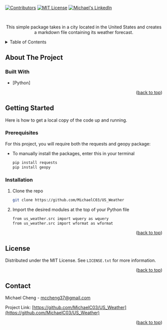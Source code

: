 <div id="top"></div>

<!-- PROJECT SHIELDS -->
[![Contributors][contributors-shield]][contributors-url]
[![MIT License][license-shield]][license-url]
[![Michael's LinkedIn][linkedin-shield]][linkedin-url]

<!-- PROJECT LOGO -->
<br />
<div align="center">
  <p align="center">
    This simple package takes in a city located in the United States and creates a markdown file containing its weather forecast.
    <br />
  </p>
</div>

<!-- TABLE OF CONTENTS -->
<details>
  <summary>Table of Contents</summary>
  <ol>
    <li>
      <a href="#about-the-project">About The Project</a>
      <ul>
        <li><a href="#built-with">Built With</a></li>
      </ul>
    </li>
    <li>
      <a href="#getting-started">Getting Started</a>
      <ul>
        <li><a href="#prerequisites">Prerequisites</a></li>
        <li><a href="#installation">Installation</a></li>
      </ul>
    </li>
    <li><a href="#license">License</a></li>
    <li><a href="#contact">Contact</a></li>
  </ol>
</details>

<!-- ABOUT THE PROJECT -->
## About The Project

### Built With

* [Python]

<p align="right">(<a href="#top">back to top</a>)</p>

<!-- GETTING STARTED -->
## Getting Started

Here is how to get a local copy of the code up and running.

### Prerequisites

For this project, you will require both the requests and geopy package:
* To manually install the packages, enter this in your terminal
  ```sh
  pip install requests
  pip install geopy
  ```

### Installation

1. Clone the repo
   ```sh
   git clone https://github.com/MichaelC03/US_Weather
   ```
2. Import the desired modules at the top of your Python file
   ```sh
   from us_weather.src import wquery as wquery
   from us_weather.src import wformat as wformat
   ```

<p align="right">(<a href="#top">back to top</a>)</p>

<!-- LICENSE -->
## License

Distributed under the MIT License. See `LICENSE.txt` for more information.

<p align="right">(<a href="#top">back to top</a>)</p>

<!-- CONTACT -->
## Contact

Michael Cheng - mccheng37@gmail.com

Project Link: [https://github.com/MichaelC03/US_Weather](https://github.com/MichaelC03/US_Weather)

<p align="right">(<a href="#top">back to top</a>)</p>

<!-- MARKDOWN LINKS & IMAGES -->
<!-- https://www.markdownguide.org/basic-syntax/#reference-style-links -->
[contributors-shield]: https://img.shields.io/github/contributors/MichaelC03/US_Weather.svg?style=for-the-badge
[contributors-url]: https://github.com/MichaelC03/US_Weather/graphs/contributors
[license-shield]: https://img.shields.io/github/license/MichaelC03/US_Weather.svg?style=for-the-badge
[license-url]: https://github.com/MichaelC03/US_Weather/blob/main/LICENSE
[linkedin-shield]: https://img.shields.io/badge/-LinkedIn-black.svg?style=for-the-badge&logo=linkedin&colorB=555
[linkedin-url]: https://linkedin.com/in/michael-cheng-2561a5220